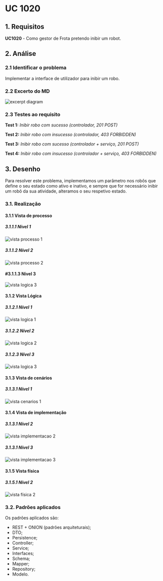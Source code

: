 # UC 1020

## 1. Requisitos

**UC1020** - Como gestor de Frota pretendo inibir um robot.

## 2. Análise

### 2.1 Identificar o problema

Implementar a interface de utilizador para inibir um robo.



### 2.2 Excerto do MD

![excerpt diagram](ed1020.svg "domain_excerpt_150.svg")

### 2.3 Testes ao requisito

**Test 1:** *Inibir robo com sucesso (controlador, 201 POST)*

**Test 2:** *Inibir robo com insucesso (controlador, 403 FORBIDDEN)*

**Test 3:** *Inibir robo com sucesso (controlador + serviço, 201 POST)*

**Test 4:** *Inibir robo com insucesso (controlador + serviço, 403 FORBIDDEN)*

## 3. Desenho

Para resolver este problema, implementamos um parâmetro nos robôs que define o seu estado como ativo e inativo, e sempre que for necessário inibir um robô da sua atividade, alteramos o seu respetivo estado.

### 3.1. Realização

#### 3.1.1 Vista de processo

##### 3.1.1.1 Nível 1

![vista processo 1](../UC1020/Nivel%201/vp1.svg "Vista processos - nível 1")

##### 3.1.1.2  Nível 2

![vista processo 2](../UC1020/Nivel%202/vp2.svg "Vista processos - nível 2")

#### #3.1.1.3  Nível 3

![vista logica 3](../UC1020/Nivel%203/vp3.svg "Vista processos - nível 3")

#### 3.1.2 Vista Lógica

##### 3.1.2.1 Nível 1

![vista logica 1](/docs/logical_view/level1/vl1.svg "Vista lógica - nível 1")

##### 3.1.2.2 Nível 2

![vista logica 2](/docs/logical_view/level2/vl2.svg "Vista lógica - nível 2")

##### 3.1.2.3 Nível 3

![vista logica 3](/docs/logical_view/level3/vl3.svg "Vista lógica - nível 3")

#### 3.1.3 Vista de cenários

##### 3.1.3.1 Nível 1

![vista cenarios 1](../../../scenario_view/level1/sv1.svg "Vista de cenários - nível 1")

#### 3.1.4 Vista de implementação

##### 3.1.3.1 Nível 2

![vista implementacao 2](/docs/implementation_view/iv2.svg "Vista implementação - nível 2")

##### 3.1.3.1 Nível 3

![vista implementacao 3](/docs/implementation_view/iv3.svg "Vista implementação - nível 3")

#### 3.1.5 Vista física

##### 3.1.5.1 Nível 2

![vista física 2](/docs/physical_view/level2/vf2.svg "Vista física - nível 2")

### 3.2. Padrões aplicados

Os padrões aplicados são:

- REST + ONION (padrões arquiteturais);
- DTO;
- Persistence;
- Controller;
- Service;
- Interfaces;
- Schema;
- Mapper;
- Repository;
- Modelo.
